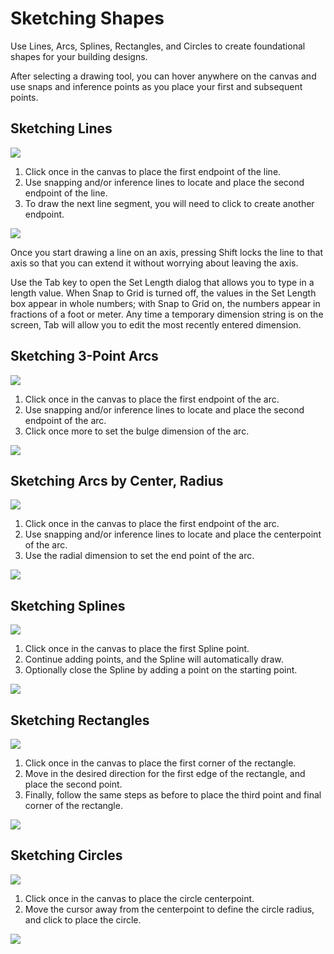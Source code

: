 # Sketching Shapes

Use Lines, Arcs, Splines, Rectangles, and Circles to create foundational shapes for your building designs.

After selecting a drawing tool, you can hover anywhere on the canvas and use snaps and inference points as you place your first and subsequent points.

## Sketching Lines

![](Images/GUID-27983F96-48B2-4FD2-8667-EDC3435AAA66-low.png) 
1. Click once in the canvas to place the first endpoint of the line.
2. Use snapping and/or inference lines to locate and place the second endpoint of the line.
3. To draw the next line segment, you will need to click to create another endpoint.


![](Images/GUID-AB3A710E-3BF8-4163-AF46-2B02ED9A3277-low.png)


Once you start drawing a line on an axis, pressing Shift locks the line to that axis so that you can extend it without worrying about leaving the axis.

Use the Tab key to open the Set Length dialog that allows you to type in a length value. When Snap to Grid is turned off, the values in the Set Length box appear in whole numbers; with Snap to Grid on, the numbers appear in fractions of a foot or meter. Any time a temporary dimension string is on the screen, Tab will allow you to edit the most recently entered dimension.

## Sketching 3-Point Arcs

![](Images/GUID-9DB80E7B-E0BE-4EC1-B035-F01592BCE7F0-low.png) 
1. Click once in the canvas to place the first endpoint of the arc.
2. Use snapping and/or inference lines to locate and place the second endpoint of the arc.
3. Click once more to set the bulge dimension of the arc.

![](Images/GUID-1F062C15-3811-4D9A-A15C-E464EF756989-low.png)

## Sketching Arcs by Center, Radius

![](Images/arc-center-radius-toolbar.png) 
1. Click once in the canvas to place the first endpoint of the arc.
2. Use snapping and/or inference lines to locate and place the centerpoint of the arc.
3. Use the radial dimension to set the end point of the arc.

![](Images/arc-center-radius.png)

## Sketching Splines

![](Images/GUID-70BC13C6-FED4-4BC2-BBFB-B4D0AE66A7FC-low.png) 
1. Click once in the canvas to place the first Spline point.
2. Continue adding points, and the Spline will automatically draw.
3. Optionally close the Spline by adding a point on the starting point.

![](Images/GUID-7F769709-6434-40BF-BB18-2C7C73E343C6-low.png)

## Sketching Rectangles

![](Images/GUID-8C3D33D8-5D89-4D52-9425-323604428765-low.png) 
1. Click once in the canvas to place the first corner of the rectangle.
2. Move in the desired direction for the first edge of the rectangle, and place the second point.
3. Finally, follow the same steps as before to place the third point and final corner of the rectangle.

![](Images/GUID-8D08B9BE-B846-4FBA-9CEC-9A8E653548C0-low.png)


## Sketching Circles

![](Images/GUID-1193F05F-06CC-4415-A8E8-809D5824D25D-low.png) 
1. Click once in the canvas to place the circle centerpoint.
2. Move the cursor away from the centerpoint to define the circle radius, and click to place the circle.

![](Images/GUID-E665F344-1E0F-41B0-8195-EC68951CAC69-low.png)

 

